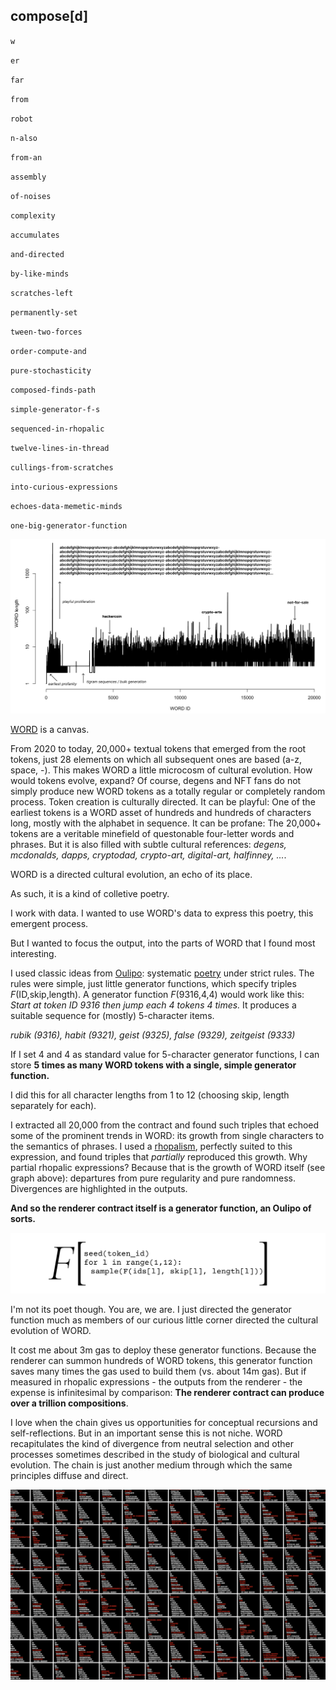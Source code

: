 ## compose[d]

`w`

`er`

`far`

`from`

`robot`

`n-also`

`from-an`

`assembly`

`of-noises`

`complexity`

`accumulates`

`and-directed`

`by-like-minds`

`scratches-left`

`permanently-set`

`tween-two-forces`

`order-compute-and`

`pure-stochasticity`

`composed-finds-path`

`simple-generator-f-s`

`sequenced-in-rhopalic`

`twelve-lines-in-thread`

`cullings-from-scratches`

`into-curious-expressions`

`echoes-data-memetic-minds`

`one-big-generator-function`

![WORD generations showing curious dalliances](../assets/word_gen_1.png?raw=True)

[WORD](https://ethwords.co/) is a canvas. 

From 2020 to today, 20,000+ textual tokens that emerged from the root tokens, just 28 elements on which all subsequent ones are based (a-z, space, -). This makes WORD a little microcosm of cultural evolution. How would tokens evolve, expand? Of course, degens and NFT fans do not simply produce new WORD tokens as a totally regular or completely random process. Token creation is culturally directed. It can be playful: One of the earliest tokens is a WORD asset of hundreds and hundreds of characters long, mostly with the alphabet in sequence. It can be profane: The 20,000+ tokens are a veritable minefield of questonable four-letter words and phrases. But it is also filled with subtle cultural references: *degens, mcdonalds, dapps, cryptodad, crypto-art, digital-art, halfinney, ...*. 

WORD is a directed cultural evolution, an echo of its place.

As such, it is a kind of colletive poetry.

I work with data. I wanted to use WORD's data to express this poetry, this emergent process.

But I wanted to focus the output, into the parts of WORD that I found most interesting.

I used classic ideas from [Oulipo](https://en.wikipedia.org/wiki/Oulipo): systematic [poetry](https://twitter.com/MothersEthereum/status/1393619639377317888) under strict rules. The rules were simple, just little generator functions, which specify triples *F*(ID,skip,length). A generator function *F*(9316,4,4) would work like this: *Start at token ID 9316 then jump each 4 tokens 4 times.* It produces a suitable sequence for (mostly) 5-character items. 

*rubik (9316), habit (9321), geist (9325), false (9329), zeitgeist (9333)*

If I set 4 and 4 as standard value for 5-character generator functions, I can store **5 times as many WORD tokens with a single, simple generator function.**

I did this for all character lengths from 1 to 12 (choosing skip, length separately for each).

I extracted all 20,000 from the contract and found such triples that echoed some of the prominent trends in WORD: its growth from single characters to the semantics of phrases. I used a [rhopalism](https://www.merriam-webster.com/dictionary/rhopalic), perfectly suited to this expression, and found triples that *partially* reproduced this growth. Why partial rhopalic expressions? Because that is the growth of WORD itself (see graph above): departures from pure regularity and pure randomness. Divergences are highlighted in the outputs.

**And so the renderer contract itself is a generator function, an Oulipo of sorts.** 

![composed[d] as a standalone generator function](../assets/oulipo_F.png?raw=True)

I'm not its poet though. You are, we are. I just directed the generator function much as members of our curious little corner directed the cultural evolution of WORD.

It cost me about 3m gas to deploy these generator functions. Because the renderer can summon hundreds of WORD tokens, this generator function saves many times the gas used to build them (vs. about 14m gas). But if measured in rhopalic expressions - the outputs from the renderer - the expense is infinitesimal by comparison: **The renderer contract can produce over a trillion compositions**. 

I love when the chain gives us opportunities for conceptual recursions and self-reflections. But in an important sense this is not niche. WORD recapitulates the kind of divergence from neutral selection and other processes sometimes described in the study of biological and cultural evolution. The chain is just another medium through which the same principles diffuse and direct. 

![Rhopalic expressions emanate from the generator function](../assets/rhops.png?raw=True)

